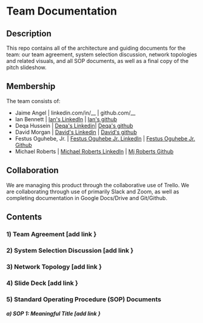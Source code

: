 # Team Documentation

## Description
This repo contains all of the architecture and guiding documents for the team: our team agreement, system selection discussion, network topologies and related visuals, and all SOP documents, as well as a final copy of the pitch slideshow.

## Membership
The team consists of:
 - Jaime Angel | linkedin.com/in/__ | github.com/__
 - Ian Bennett | [Ian's LinkedIn](https://www.linkedin.com/in/subtropicalhorseback) | [Ian's github](https://www.github.com/subtropicalhorseback/)
 - Deqa Hussein | [Deqa's Linkedin](https://www.linkedin.com/in/deqa-hussein-408196144/)| [Deqa's github](https://github.com/DeqaHussein/)
 - David Morgan | [David's Linkedin](https://www.linkedin.com/in/david-morgan-a749311ba) | [David's github](https://github.com/Halfbreed10/)
 - Festus Oguhebe, Jr. | [Festus Oguhebe Jr. LinkedIn](https://www.linkedin.com/in/festus-oguhebe-jr-foco/) | [Festus Oguhebe Jr. Github](https://github.com/focodecided/)
 - Michael Roberts | [Michael Roberts LinkedIn](https://www.linkedin.com/in/michael-roberts33) | [Mj Roberts Github](https://github.com/Mjroberts7)

## Collaboration
We are managing this product through the collaborative use of Trello. We are collaborating through use of primarily Slack and Zoom, as well as completing documentation in Google Docs/Drive and Git/Github.

## Contents

### 1) Team Agreement [add link }
### 2) System Selection Discussion [add link }
### 3) Network Topology [add link }
### 4) Slide Deck [add link }
### 5) Standard Operating Procedure (SOP) Documents
  ##### a) SOP 1: Meaningful Title [add link }
